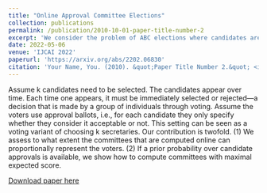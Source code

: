 ```yaml
---
title: "Online Approval Committee Elections"
collection: publications
permalink: /publication/2010-10-01-paper-title-number-2
excerpt: 'We consider the problem of ABC elections where candidates are presented one by one in an online setting.'
date: 2022-05-06
venue: 'IJCAI 2022'
paperurl: 'https://arxiv.org/abs/2202.06830'
citation: 'Your Name, You. (2010). &quot;Paper Title Number 2.&quot; <i>Journal 1</i>. 1(2).'
---
```

Assume k candidates need to be selected. The candidates appear over time. Each time one
appears, it must be immediately selected or rejected—a decision that is made by a group of
individuals through voting. Assume the voters use approval ballots, i.e., for each candidate they
only specify whether they consider it acceptable or not. This setting can be seen as a voting variant
of choosing k secretaries. Our contribution is twofold. (1) We assess to what extent the committees
that are computed online can proportionally represent the voters. (2) If a prior probability over
candidate approvals is available, we show how to compute committees with maximal expected
score.

[Download paper here](https://arxiv.org/abs/2202.06830)
